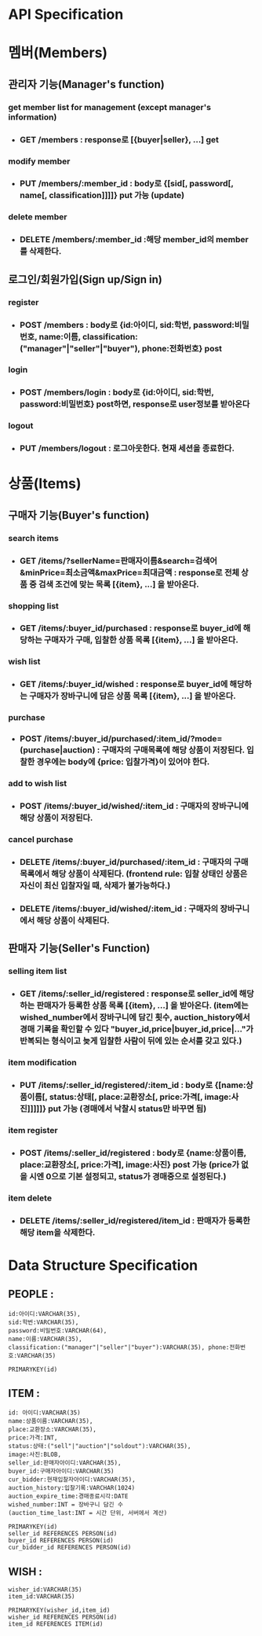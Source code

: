 # API Specification

# 멤버(Members)
## 관리자 기능(Manager's function)
### get member list for management (except manager's information)
- ### GET /members : response로 [{buyer|seller}, ...] get
### modify member
- ### PUT /members/:member_id : body로 {[sid[, password[, name[, classification]]]]} put 가능 (update)
### delete member
- ### DELETE /members/:member_id :해당 member_id의 member를 삭제한다. 
## 로그인/회원가입(Sign up/Sign in)
### register
- ### POST /members : body로 {id:아이디, sid:학번, password:비밀번호, name:이름, classification:("manager"|"seller"|"buyer"), phone:전화번호} post
### login
- ### POST /members/login : body로 {id:아이디, sid:학번, password:비밀번호} post하면, response로 user정보를 받아온다
### logout
- ### PUT /members/logout : 로그아웃한다. 현재 세션을 종료한다.

# 상품(Items)
## 구매자 기능(Buyer's function)
### search items
- ### GET /items/?sellerName=판매자이름&search=검색어&minPrice=최소금액&maxPrice=최대금액 : response로 전체 상품 중 검색 조건에 맞는 목록 [{item}, ...] 을 받아온다.
### shopping list
- ### GET /items/:buyer_id/purchased : response로 buyer_id에 해당하는 구매자가 구매, 입찰한 상품 목록 [{item}, ...] 을 받아온다.
### wish list
- ### GET /items/:buyer_id/wished : response로 buyer_id에 해당하는 구매자가 장바구니에 담은 상품 목록 [{item}, ...] 을 받아온다.
### purchase
- ### POST /items/:buyer_id/purchased/:item_id/?mode=(purchase|auction) : 구매자의 구매목록에 해당 상품이 저장된다. 입찰한 경우에는 body에 {price: 입찰가격}이 있어야 한다.
### add to wish list
- ### POST /items/:buyer_id/wished/:item_id : 구매자의 장바구니에 해당 상품이 저장된다.
### cancel purchase
- ### DELETE /items/:buyer_id/purchased/:item_id : 구매자의 구매목록에서 해당 상품이 삭제된다. (frontend rule: 입찰 상태인 상품은 자신이 최신 입찰자일 때, 삭제가 불가능하다.)
- ### DELETE /items/:buyer_id/wished/:item_id : 구매자의 장바구니에서 해당 상품이 삭제된다.

## 판매자 기능(Seller's Function)
### selling item list
- ### GET /items/:seller_id/registered : response로 seller_id에 해당하는 판매자가 등록한 상품 목록 [{item}, ...] 을 받아온다. (item에는 wished_number에서 장바구니에 담긴 횟수, auction_history에서 경매 기록을 확인할 수 있다 "buyer_id,price|buyer_id,price|..."가 반복되는 형식이고 늦게 입찰한 사람이 뒤에 있는 순서를 갖고 있다.)
### item modification
- ### PUT /items/:seller_id/registered/:item_id : body로 {[name:상품이름[, status:상태[, place:교환장소[, price:가격[, image:사진]]]]]} put 가능 (경매에서 낙찰시 status만 바꾸면 됨)
### item register
- ### POST /items/:seller_id/registered : body로 {name:상품이름, place:교환장소[, price:가격], image:사진} post 가능 (price가 없을 시엔 0으로 기본 설정되고, status가 경매중으로 설정된다.)
### item delete
- ### DELETE /items/:seller_id/registered/item_id : 판매자가 등록한 해당 item을 삭제한다. 

# Data Structure Specification

## PEOPLE : 
    id:아이디:VARCHAR(35), 
    sid:학번:VARCHAR(35), 
    password:비밀번호:VARCHAR(64), 
    name:이름:VARCHAR(35), 
    classification:("manager"|"seller"|"buyer"):VARCHAR(35), phone:전화번호:VARCHAR(35)

    PRIMARYKEY(id)

## ITEM : 
    id: 아이디:VARCHAR(35)
    name:상품이름:VARCHAR(35), 
    place:교환장소:VARCHAR(35), 
    price:가격:INT, 
    status:상태:("sell"|"auction"|"soldout"):VARCHAR(35), 
    image:사진:BLOB,
    seller_id:판매자아이디:VARCHAR(35),
    buyer_id:구매자아이디:VARCHAR(35)
    cur_bidder:현재입찰자아이디:VARCHAR(35),
    auction_history:입찰기록:VARCHAR(1024)
    auction_expire_time:경매종료시각:DATE
    wished_number:INT = 장바구니 담긴 수
    (auction_time_last:INT = 시간 단위, 서버에서 계산)

    PRIMARYKEY(id)
    seller_id REFERENCES PERSON(id)
    buyer_id REFERENCES PERSON(id)
    cur_bidder_id REFERENCES PERSON(id)

## WISH :
    wisher_id:VARCHAR(35)
    item_id:VARCHAR(35)

    PRIMARYKEY(wisher_id,item_id)
    wisher_id REFERENCES PERSON(id)
    item_id REFERENCES ITEM(id)
    